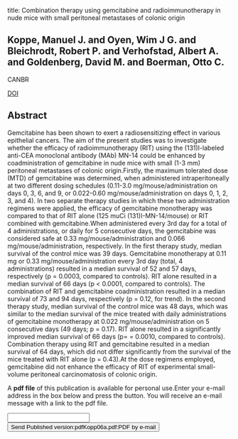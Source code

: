 title: Combination therapy using gemcitabine and radioimmunotherapy in nude mice with small peritoneal metastases of colonic origin

## Koppe, Manuel J. and Oyen, Wim J G. and Bleichrodt, Robert P. and Verhofstad, Albert A. and Goldenberg, David M. and Boerman, Otto C.
CANBR

<a href="https://doi.org/10.1089/cbr.2006.21.506">DOI</a>

## Abstract
Gemcitabine has been shown to exert a radiosensitizing effect in various epithelial cancers. The aim of the present studies was to investigate whether the efficacy of radioimmunotherapy (RIT) using the (131)I-labeled anti-CEA monoclonal antibody (MAb) MN-14 could be enhanced by coadministration of gemcitabine in nude mice with small (1-3 mm) peritoneal metastases of colonic origin.Firstly, the maximum tolerated dose (MTD) of gemcitabine was determined, when administered intraperitoneally at two different dosing schedules (0.11-3.0 mg/mouse/administration on days 0, 3, 6, and 9, or 0.022-0.60 mg/mouse/administration on days 0, 1, 2, 3, and 4). In two separate therapy studies in which these two administration regimens were applied, the efficacy of gemcitabine monotherapy was compared to that of RIT alone (125 muCi (131)I-MN-14/mouse) or RIT combined with gemcitabine.When administered every 3rd day for a total of 4 administrations, or daily for 5 consecutive days, the gemcitabine was considered safe at 0.33 mg/mouse/administration and 0.066 mg/mouse/administration, respectively. In the first therapy study, median survival of the control mice was 39 days. Gemcitabine monotherapy at 0.11 mg or 0.33 mg/mouse/administration every 3rd day (total, 4 administrations) resulted in a median survival of 52 and 57 days, respectively (p = 0.0003, compared to controls). RIT alone resulted in a median survival of 66 days (p < 0.0001, compared to controls). The combination of RIT and gemcitabine coadministration resulted in a median survival of 73 and 94 days, respectively (p = 0.12, for trend). In the second therapy study, median survival of the control mice was 48 days, which was similar to the median survival of the mice treated with daily administrations of gemcitabine monotherapy at 0.022 mg/mouse/administration on 5 consecutive days (49 days; p = 0.17). RIT alone resulted in a significantly improved median survival of 66 days (p= = 0.0010, compared to controls). Combination therapy using RIT and gemcitabine resulted in a median survival of 64 days, which did not differ significantly from the survival of the mice treated with RIT alone (p = 0.43).At the dose regimens employed, gemcitabine did not enhance the efficacy of RIT of experimental small-volume peritoneal carcinomatosis of colonic origin.

A <b>pdf file</b> of this publication is available for personal use.Enter your e-mail address in the box below and press the button. You will receive an e-mail message with a link to the pdf file.
<form action="sender.php">  <input type="text" name="email">  <input type="submit" value="Send Published version:pdfKopp06a.pdf:PDF by e-mail"></form>